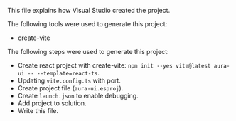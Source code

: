 This file explains how Visual Studio created the project.

The following tools were used to generate this project:
- create-vite

The following steps were used to generate this project:
- Create react project with create-vite: `npm init --yes vite@latest aura-ui -- --template=react-ts`.
- Updating `vite.config.ts` with port.
- Create project file (`aura-ui.esproj`).
- Create `launch.json` to enable debugging.
- Add project to solution.
- Write this file.
